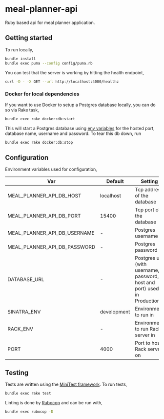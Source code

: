 # meal-planner-api
Ruby based api for meal planner application.

## Getting started

To run locally,
```bash
bundle install
bundle exec puma --config config/puma.rb
```

You can test that the server is working by hitting the health endpoint,

```bash
curl -D - -X GET --url http://localhost:4000/healthz
```

### Docker for local dependencies
If you want to use Docker to setup a Postgres database locally, you can do so via Rake task,

```bash
bundle exec rake docker:db:start
```

This will start a Postgres database using [env variables](#configuration) for the hosted port, database name, username and password. To tear this db down, run

```bash
bundle exec rake docker:db:stop
```

## Configuration

Environment variables used for configuration,

| Var | Default | Setting |
|---|---|---|
| MEAL_PLANNER_API_DB_HOST | localhost | Tcp address of the database |
| MEAL_PLANNER_API_DB_PORT | 15400 | Tcp port of the database |
| MEAL_PLANNER_API_DB_USERNAME | - | Postgres username |
| MEAL_PLANNER_API_DB_PASSWORD | - | Postgres password |
| DATABASE_URL | - | Postgres url (with username, password, host and port) used in Production |
| SINATRA_ENV | development | Environment to run in |
| RACK_ENV | - | Environment to run Rack server in |
| PORT | 4000 | Port to host Rack server on |

## Testing

Tests are written using the [MiniTest framework](https://github.com/seattlerb/minitest). To run tests, 

```bash
bundle exec rake test
```

Linting is done by [Rubocop](https://github.com/rubocop-hq/rubocop) and can be run with,

```bash
bundle exec rubocop -D
```
